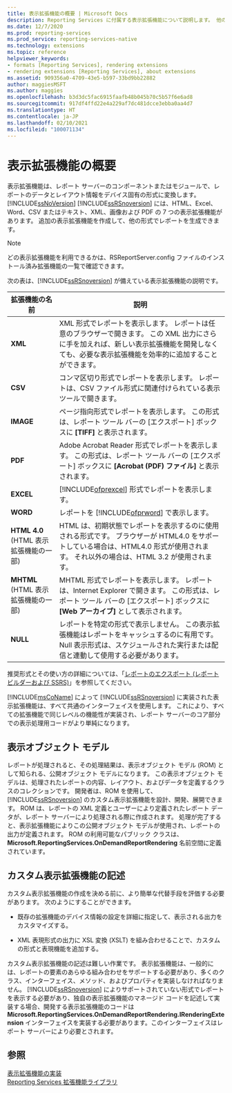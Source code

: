 ```yaml
---
title: 表示拡張機能の概要 | Microsoft Docs
description: Reporting Services に付属する表示拡張機能について説明します。 他の形式でレポートを生成する目的で、カスタムの表示拡張機能を追加する方法について説明します。
ms.date: 12/7/2020
ms.prod: reporting-services
ms.prod_service: reporting-services-native
ms.technology: extensions
ms.topic: reference
helpviewer_keywords:
- formats [Reporting Services], rendering extensions
- rendering extensions [Reporting Services], about extensions
ms.assetid: 909356a0-4709-43e5-b597-33bd9bb22882
author: maggiesMSFT
ms.author: maggies
ms.openlocfilehash: b3d3dc5fac6915faafb48b045b70c5b57f6e6ad8
ms.sourcegitcommit: 917df4ffd22e4a229af7dc481dcce3ebba0aa4d7
ms.translationtype: HT
ms.contentlocale: ja-JP
ms.lasthandoff: 02/10/2021
ms.locfileid: "100071134"
---
```

# <a name="rendering-extensions-overview"></a>表示拡張機能の概要
  表示拡張機能は、レポート サーバーのコンポーネントまたはモジュールで、レポートのデータとレイアウト情報をデバイス固有の形式に変換します。 [!INCLUDE[ssNoVersion](../../../includes/ssnoversion-md.md)] [!INCLUDE[ssRSnoversion](../../../includes/ssrsnoversion-md.md)] には、HTML、Excel、Word、CSV またはテキスト、XML、画像および PDF の 7 つの表示拡張機能があります。 追加の表示拡張機能を作成して、他の形式でレポートを生成できます。  
  
> [!NOTE]  
>  どの表示拡張機能を利用できるかは、RSReportServer.config ファイルのインストール済み拡張機能の一覧で確認できます。  
  
 次の表は、[!INCLUDE[ssRSnoversion](../../../includes/ssrsnoversion-md.md)] が備えている表示拡張機能の説明です。  
  
|拡張機能の名前|説明|  
|--------------------|-----------------|  
|**XML**|XML 形式でレポートを表示します。 レポートは任意のブラウザーで開きます。 この XML 出力にさらに手を加えれば、新しい表示拡張機能を開発しなくても、必要な表示拡張機能を効率的に追加することができます。|  
|**CSV**|コンマ区切り形式でレポートを表示します。 レポートは、CSV ファイル形式に関連付けられている表示ツールで開きます。|  
|**IMAGE**|ページ指向形式でレポートを表示します。 この形式は、レポート ツール バーの [エクスポート] ボックスに **[TIFF]** と表示されます。|  
|**PDF**|Adobe Acrobat Reader 形式でレポートを表示します。 この形式は、レポート ツール バーの [エクスポート] ボックスに **[Acrobat (PDF) ファイル]** と表示されます。|  
|**EXCEL**|[!INCLUDE[ofprexcel](../../../includes/ofprexcel-md.md)] 形式でレポートを表示します。|  
|**WORD**|レポートを [!INCLUDE[ofprword](../../../includes/ofprword-md.md)] で表示します。|  
|**HTML 4.0** (HTML 表示拡張機能の一部)|HTML は、初期状態でレポートを表示するのに使用される形式です。 ブラウザーが HTML4.0 をサポートしている場合は、HTML4.0 形式が使用されます。 それ以外の場合は、HTML 3.2 が使用されます。|  
|**MHTML** (HTML 表示拡張機能の一部)|MHTML 形式でレポートを表示します。 レポートは、Internet Explorer で開きます。 この形式は、レポート ツール バーの [エクスポート] ボックスに **[Web アーカイブ]** として表示されます。|  
|**NULL**|レポートを特定の形式で表示しません。 この表示拡張機能はレポートをキャッシュするのに有用です。 Null 表示形式は、スケジュールされた実行または配信と連動して使用する必要があります。|  
  
 推奨形式とその使い方の詳細については、「[レポートのエクスポート &#40;レポート ビルダーおよび SSRS&#41;](../../../reporting-services/report-builder/export-reports-report-builder-and-ssrs.md)」を参照してください。  
  
 [!INCLUDE[msCoName](../../../includes/msconame-md.md)] によって [!INCLUDE[ssRSnoversion](../../../includes/ssrsnoversion-md.md)] に実装された表示拡張機能は、すべて共通のインターフェイスを使用します。 これにより、すべての拡張機能で同じレベルの機能性が実装され、レポート サーバーのコア部分での表示処理用コードがより単純になります。  
  
## <a name="rendering-object-model"></a>表示オブジェクト モデル  
 レポートが処理されると、その処理結果は、表示オブジェクト モデル (ROM) として知られる、公開オブジェクト モデルになります。 この表示オブジェクト モデルは、処理されたレポートの内容、レイアウト、およびデータを定義するクラスのコレクションです。 開発者は、ROM を使用して、[!INCLUDE[ssRSnoversion](../../../includes/ssrsnoversion-md.md)] のカスタム表示拡張機能を設計、開発、展開できます。 ROM は、レポートの XML 定義とユーザーにより定義されたレポート データが、レポート サーバーにより処理される際に作成されます。 処理が完了すると、表示拡張機能によりこの公開オブジェクト モデルが使用され、レポートの出力が定義されます。 ROM の利用可能なパブリック クラスは、**Microsoft.ReportingServices.OnDemandReportRendering** 名前空間に定義されています。  
  
## <a name="writing-custom-rendering-extensions"></a>カスタム表示拡張機能の記述  
 カスタム表示拡張機能の作成を決める前に、より簡単な代替手段を評価する必要があります。 次のようにすることができます。  
  
-   既存の拡張機能のデバイス情報の設定を詳細に指定して、表示される出力をカスタマイズする。  
  
-   XML 表現形式の出力に XSL 変換 (XSLT) を組み合わせることで、カスタムの形式と表現機能を追加する。  
  
 カスタム表示拡張機能の記述は難しい作業です。 表示拡張機能は、一般的には、レポートの要素のあらゆる組み合わせをサポートする必要があり、多くのクラス、インターフェイス、メソッド、およびプロパティを実装しなければなりません。 [!INCLUDE[ssRSnoversion](../../../includes/ssrsnoversion-md.md)] によりサポートされていない形式でレポートを表示する必要があり、独自の表示拡張機能のマネージド コードを記述して実装する場合、開発する表示拡張機能のコードは **Microsoft.ReportingServices.OnDemandReportRendering.IRenderingExtension** インターフェイスを実装する必要があります。このインターフェイスはレポート サーバーにより必要とされます。  
  
## <a name="see-also"></a>参照  
 [表示拡張機能の実装](../../../reporting-services/extensions/rendering-extension/implementing-a-rendering-extension.md)   
 [Reporting Services 拡張機能ライブラリ](../../../reporting-services/extensions/reporting-services-extension-library.md)  
  
  
